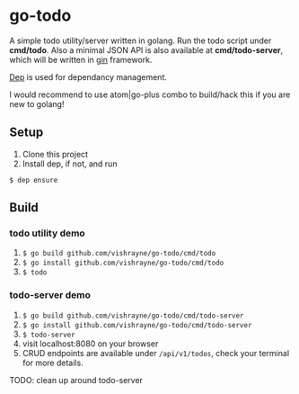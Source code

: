 # go-todo

A simple todo utility/server written in golang. Run the todo script under **cmd/todo**.
Also a minimal JSON API is also available at **cmd/todo-server**, which will be written in [gin](https://github.com/gin-gonic/gin) framework.

[Dep](https://github.com/golang/dep) is used for dependancy management.

I would recommend to use atom|go-plus combo to build/hack this if you are new to golang!

## Setup

1. Clone this project
2. Install dep, if not, and run
```
$ dep ensure
```
## Build
### todo utility demo
1. `$ go build github.com/vishrayne/go-todo/cmd/todo`
2. `$ go install github.com/vishrayne/go-todo/cmd/todo`
3. `$ todo`

### todo-server demo
1. `$ go build github.com/vishrayne/go-todo/cmd/todo-server`
2. `$ go install github.com/vishrayne/go-todo/cmd/todo-server`
3. `$ todo-server`
4. visit localhost:8080 on your browser
5. CRUD endpoints are available under `/api/v1/todos`, check your terminal for more details.


TODO: clean up around todo-server

